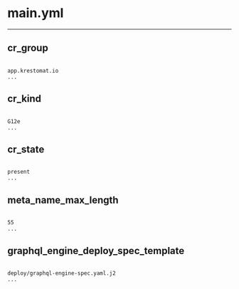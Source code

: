 



# main.yml

---
## cr_group

```

app.krestomat.io
...

```
## cr_kind

```

G12e
...

```
## cr_state

```

present
...

```
## meta_name_max_length

```

55
...

```
## graphql_engine_deploy_spec_template

```

deploy/graphql-engine-spec.yaml.j2
...

```